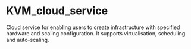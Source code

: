 # KVM_cloud_service
Cloud service for enabling users to create infrastructure with specified hardware and scaling configuration. It supports virtualisation, scheduling and auto-scaling.
